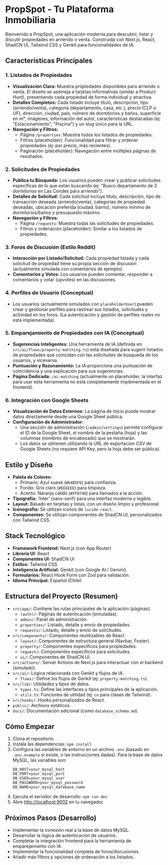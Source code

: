 # PropSpot - Tu Plataforma Inmobiliaria

Bienvenido a PropSpot, una aplicación moderna para descubrir, listar y discutir propiedades en arriendo o venta. Construida con Next.js, React, ShadCN UI, Tailwind CSS y Genkit para funcionalidades de IA.

## Características Principales

### 1. Listados de Propiedades
- **Visualización Clara:** Muestra propiedades disponibles para arriendo o venta. El diseño se asemeja a tarjetas informativas (similar a Product Hunt), presentando cada propiedad de forma individual y atractiva.
- **Detalles Completos:** Cada listado incluye título, descripción, tipo (arriendo/venta), categoría (departamento, casa, etc.), precio (CLP o UF), dirección, ciudad, país, número de dormitorios y baños, superficie en m², imágenes, información del autor, características destacadas (ej: "Estacionamiento", "Piscina") y un slug único para la URL.
- **Navegación y Filtros:**
    - Página `/properties`: Muestra todos los listados de propiedades.
    - Filtros (placeholder): Funcionalidad para filtrar y ordenar propiedades (ej: por precio, más recientes).
    - Paginación (placeholder): Navegación entre múltiples páginas de resultados.

### 2. Solicitudes de Propiedades
- **Publica tu Búsqueda:** Los usuarios pueden crear y publicar solicitudes específicas de lo que están buscando (ej: "Busco departamento de 3 dormitorios en Las Condes para arriendo").
- **Detalles de Solicitud:** Cada solicitud incluye título, descripción, tipo de transacción deseada (arriendo/venta), categorías de propiedad deseadas, ubicación preferida (ciudad, barrio), número mínimo de dormitorios/baños y presupuesto máximo.
- **Navegación y Filtros:**
    - Página `/requests`: Muestra todas las solicitudes de propiedades.
    - Filtros y ordenación (placeholder): Similar a los listados de propiedades.

### 3. Foros de Discusión (Estilo Reddit)
- **Interacción por Listado/Solicitud:** Cada propiedad listada y cada solicitud de propiedad tiene su propia sección de discusión (actualmente simulada con comentarios de ejemplo).
- **Comentarios y Votos:** Los usuarios pueden comentar, responder a comentarios y votar (upvotes) en las discusiones.

### 4. Perfiles de Usuario (Conceptual)
- Los usuarios (actualmente simulados con `placeholderUser`) pueden crear y gestionar perfiles para rastrear sus listados, solicitudes y actividad en los foros. (La autenticación y gestión de perfiles reales no está implementada).

### 5. Emparejamiento de Propiedades con IA (Conceptual)
- **Sugerencias Inteligentes:** Una herramienta de IA (definida en `src/ai/flows/property-matching.ts`) está diseñada para sugerir listados de propiedades que coincidan con las solicitudes de búsqueda de los usuarios, y viceversa.
- **Puntuación y Razonamiento:** La IA proporciona una puntuación de coincidencia y una explicación para sus sugerencias.
- **Página Dedicada:** `/ai-matching` (actualmente un placeholder, la interfaz para usar esta herramienta no está completamente implementada en el frontend).

### 6. Integración con Google Sheets
- **Visualización de Datos Externos:** La página de inicio puede mostrar datos directamente desde una Google Sheet pública.
- **Configuración de Administrador:**
    - Una sección de administración (`/admin/settings`) permite configurar el ID de la Google Sheet, el nombre de la pestaña (hoja) y las columnas (nombres de encabezado) que se mostrarán.
    - Los datos se obtienen utilizando la URL de exportación CSV de Google Sheets (no requiere API Key, pero la hoja debe ser pública).

## Estilo y Diseño
- **Paleta de Colores:**
    - Primario: Azul suave (`#64B5F6`) para confianza.
    - Fondo: Gris claro (`#EEEEEE`) para limpieza.
    - Acento: Naranja cálido (`#FFB74D`) para llamados a la acción.
- **Tipografía:** 'Inter' (sans-serif) para una interfaz moderna y legible.
- **Layout:** Basado en tarjetas y listas, con un diseño limpio y profesional.
- **Iconografía:** Se utilizan iconos de `lucide-react`.
- **Componentes:** Se utilizan componentes de ShadCN UI, personalizados con Tailwind CSS.

## Stack Tecnológico
- **Framework Frontend:** Next.js (con App Router)
- **Librería UI:** React
- **Componentes UI:** ShadCN UI
- **Estilos:** Tailwind CSS
- **Inteligencia Artificial:** Genkit (con Google AI / Gemini)
- **Formularios:** React Hook Form con Zod para validación.
- **Idioma Principal:** Español (Chile)

## Estructura del Proyecto (Resumen)
- `src/app/`: Contiene las rutas principales de la aplicación (páginas).
    - `(auth)/`: Páginas de autenticación (simuladas).
    - `admin/`: Panel de administración.
    - `properties/`: Listado, detalle y envío de propiedades.
    - `requests/`: Listado, detalle y envío de solicitudes.
- `src/components/`: Componentes reutilizables de React.
    - `layout/`: Componentes de estructura general (Navbar, Footer).
    - `property/`: Componentes específicos para propiedades.
    - `request/`: Componentes específicos para solicitudes.
    - `ui/`: Componentes de ShadCN UI.
- `src/actions/`: Server Actions de Next.js para interactuar con el backend (simulado).
- `src/ai/`: Lógica relacionada con Genkit y flujos de IA.
    - `flows/`: Define los flujos de Genkit (ej: `property-matching.ts`).
- `src/lib/`: Utilidades y tipos de datos.
    - `types.ts`: Define las interfaces y tipos principales de la aplicación.
    - `utils.ts`: Funciones de utilidad (ej: `cn` para clases de Tailwind).
- `src/hooks/`: Hooks personalizados de React.
- `public/`: Archivos estáticos.
- `docs/`: Documentación adicional (como `database_schema.md`).

## Cómo Empezar
1. Clona el repositorio.
2. Instala las dependencias: `npm install`
3. Configura las variables de entorno en un archivo `.env` (basado en `.env.example` si existe, o las instrucciones dadas). Para la base de datos MySQL, las variables son:
   ```
   DB_HOST=your_mysql_host
   DB_PORT=your_mysql_port
   DB_USER=your_mysql_user
   DB_PASSWORD=your_mysql_password
   DB_NAME=your_mysql_database_name
   ```
4. Ejecuta el servidor de desarrollo: `npm run dev`
5. Abre [http://localhost:9002](http://localhost:9002) en tu navegador.

## Próximos Pasos (Desarrollo)
- Implementar la conexión real a la base de datos MySQL.
- Desarrollar la lógica de autenticación de usuarios.
- Completar la integración frontend para la herramienta de emparejamiento con IA.
- Implementar la funcionalidad completa de foros/discusiones.
- Añadir más filtros y opciones de ordenación a los listados.

